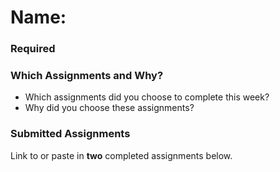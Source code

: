 # Name:

### Required

### Which Assignments and Why?
- Which assignments did you choose to complete this week?
- Why did you choose these assignments?

### Submitted Assignments

Link to or paste in **two** completed assignments below.
